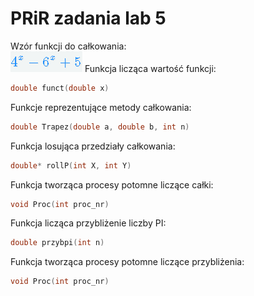 # PRiR zadania lab 5
Wzór funkcji do całkowania: <br>
![](wz1.PNG)
Funkcja licząca wartość funkcji:
```cpp
double funct(double x)
```
Funkcje reprezentujące metody całkowania:
```cpp
double Trapez(double a, double b, int n)
```
Funkcja losująca przedziały całkowania:
```cpp
double* rollP(int X, int Y)
```
Funkcja tworząca procesy potomne liczące całki:
```cpp
void Proc(int proc_nr)
```
Funkcja licząca przybliżenie liczby PI:
```cpp
double przybpi(int n)
```
Funkcja tworząca procesy potomne liczące przybliżenia:
```cpp
void Proc(int proc_nr)
```

